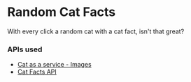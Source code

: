 # Random Cat Facts

With every click a random cat with a cat fact, isn't that great?

### APIs used
- [Cat as a service - Images](https://cataas.com)
- [Cat Facts API](https://catfact.ninja)
